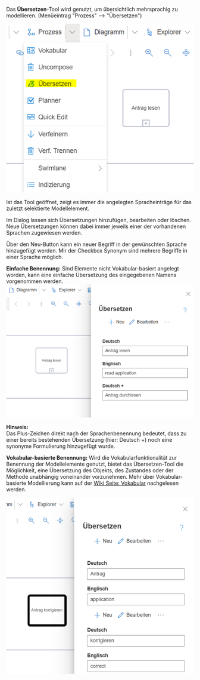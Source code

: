 Das **Übersetzen**-Tool wird genutzt, um übersichtlich mehrsprachig zu modellieren. (Menüeintrag "Prozess" --> "Übersetzen")

![Übersetzen Dialog](./images/uebersetzen.png)

Ist das Tool geöffnet, zeigt es immer die angelegten Spracheinträge für das zuletzt selektierte Modellelement.

Im Dialog lassen sich Übersetzungen hinzufügen, bearbeiten oder löschen. Neue Übersetzungen können dabei immer jeweils einer der vorhandenen Sprachen zugewiesen werden.

Über den Neu-Button kann ein neuer Begriff in der gewünschten Sprache hinzugefügt werden. Mir der Checkbox Synonym sind mehrere Begriffe in einer Sprache möglich.

**Einfache Benennung:** Sind Elemente nicht Vokabular-basiert angelegt worden, kann eine einfache Übersetzung des eingegebenen Namens vorgenommen werden.
![Übersetzen einfache Bennenung](./images/uebersetzen1.png)

**Hinweis:**<BR>
Das Plus-Zeichen direkt nach der Sprachenbenennung bedeutet, dass zu einer bereits bestehenden Übersetzung (hier: Deutsch +) noch eine synonyme 
Formulierung hinzugefügt wurde.

**Vokabular-basierte Benennung:** Wird die Vokabularfunktionalität zur Benennung der Modellelemente genutzt, bietet das Übersetzen-Tool die Möglichkeit, eine Übersetzung des Objekts, des Zustandes oder der Methode unabhängig voneinander vorzunehmen. Mehr über Vokabular-basierte Modellierung kann auf der [Wiki Seite: Vokabular](https://github.com/SemTalkOnline/SemTalkOnline_DE/wiki/Vokabular) nachgelesen werden.

![Übersetzen Vokabular](./images/uebersetzen2.png)






